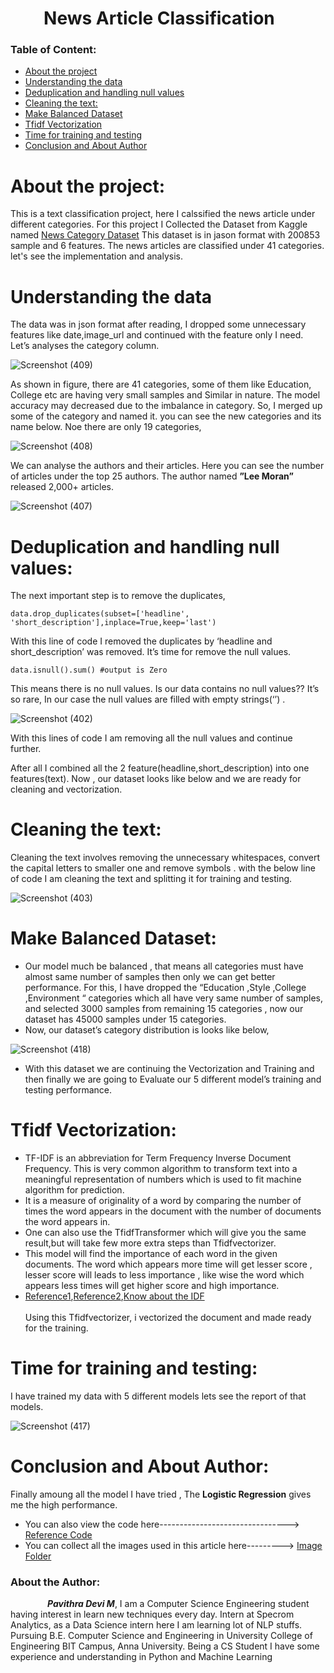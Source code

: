 # &nbsp;&nbsp;&nbsp;&nbsp;&nbsp;&nbsp;&nbsp;   News Article Classification
### Table of Content:
-	[About the project](#about-the-project) 
-	[Understanding the data](#understanding-the-data)
-	[Deduplication and handling null values](#deduplication-and-handling-null-values)
-	[Cleaning the text:](#cleaning-the-text) 
- [Make Balanced Dataset](#make-balanced-dataset)
-	[Tfidf Vectorization](#tfidf-vectorization)
-	[Time for training and testing](#time-for-training-and-testing)
- [Conclusion and About Author](#conclusion-and-about-author) 

# About the project:
This is a text classification project, here I calssified the news article under different categories. For this project I Collected the Dataset from Kaggle named [News Category Dataset](https://www.kaggle.com/rmisra/news-category-dataset)
This dataset is in jason format with 200853 sample and 6 features. The news articles are classified under 41 categories. let's see the implementation and analysis.

# Understanding the data
The data was in json format after reading, I dropped some unnecessary features like date,image_url and continued with the feature only I need.<br/>
Let’s analyses the category column.<br/>

![Screenshot (409)](https://user-images.githubusercontent.com/51699297/104182031-d34d7200-5435-11eb-8d8d-aca29b34bc94.png)

As shown in figure, there are 41 categories, some of them like Education, College etc are having very small samples and Similar in nature. The model accuracy may decreased due to the imbalance in category. So, I merged up some of the category and named it. you can see the new categories and its name below. Noe there are only 19 categories,<br/>

![Screenshot (408)](https://user-images.githubusercontent.com/51699297/104182037-d7798f80-5435-11eb-8aa5-e49e1dd1f751.png)

We can analyse the authors and their articles. Here you can see the number of articles under the top 25 authors. The author named  <b>”Lee Moran”</b>  released 2,000+ articles.<br/>

![Screenshot (407)](https://user-images.githubusercontent.com/51699297/104182043-d8aabc80-5435-11eb-8a56-2dce6d13a67b.png)

# Deduplication and handling null values:
The next important step is to remove the duplicates,<br/>
```
data.drop_duplicates(subset=['headline', 'short_description'],inplace=True,keep='last') 
```
With this line of code I removed the duplicates by ‘headline and short_description’ was removed. It’s time for remove the null values.<br/>
```
data.isnull().sum() #output is Zero
```
This means there is no null values. Is our data contains no null values?? It’s so rare, In our case the null values are filled with empty strings(‘’) .<br/>


![Screenshot (402)](https://user-images.githubusercontent.com/51699297/104180572-5b7e4800-5433-11eb-858c-396a81e4fd0d.png)


With this lines of code I am removing all the null values and continue further.<br/>

After all I combined all the 2 feature(headline,short_description)  into one features(text). Now , our dataset looks like below and we are ready for cleaning and vectorization.<br/>

# Cleaning the text:
Cleaning the text involves removing the unnecessary whitespaces, convert the  capital letters to smaller one and remove symbols . with the below line of code I am cleaning the text and splitting it for training and testing. <br/>

![Screenshot (403)](https://user-images.githubusercontent.com/51699297/104180597-633dec80-5433-11eb-9ed0-eef3aaa3ff2e.png)

# Make Balanced Dataset:
- Our model much be balanced , that means all categories must have almost same number of samples then only we can get better performance. For this, I have dropped the “Education ,Style ,College ,Environment “ categories which all have very same number of samples, and selected 3000 samples from remaining 15 categories , now our dataset  has 45000 samples under 15 categories. 
- Now, our dataset’s category distribution is looks like below,

![Screenshot (418)](https://user-images.githubusercontent.com/51699297/104292151-7956b600-54e2-11eb-85dc-7543e38aed26.png)

- With this dataset we are continuing the Vectorization and Training and then finally we are going to Evaluate our 5 different model’s training and testing performance. 

# Tfidf Vectorization:
- TF-IDF is an abbreviation for Term Frequency Inverse Document Frequency. This is very common algorithm to transform text into a meaningful representation of numbers which is used to fit machine algorithm for prediction.
- It is a measure of originality of a word by comparing the number of times the word appears in the document with the number of documents the word appears in.
- One can also use the TfidfTransformer which will give you the same result,but will take few more extra steps than Tfidfvectorizer.
- This model will find the importance of each word in the given documents. The word which appears more time will get lesser score , lesser score will leads to less importance , like wise the word which appears less times will get higher score and high importance.
 - [Reference1](https://medium.com/@cmukesh8688/tf-idf-vectorizer-scikit-learn-dbc0244a911a),[Reference2](https://kavita-ganesan.com/tfidftransformer-tfidfvectorizer-usage-differences/#.X_xudegzbIU),[Know about the IDF](https://kavita-ganesan.com/what-is-inverse-document-frequency/#.X_xuzugzbIU)
<br/><br/>
Using this Tfidfvectorizer, i vectorized the document and made ready for the training.

# Time for training and testing:
I have trained my data with 5 different models lets see the report of that models.<br/>

![Screenshot (417)](https://user-images.githubusercontent.com/51699297/104292221-9095a380-54e2-11eb-9d59-7128f868c44d.png)

# Conclusion and About Author:
 Finally amoung all the model I have tried , The <b> Logistic Regression</b> gives me the high performance.
 
 - You can also view the code here--------------------------------> [Reference Code]() 
 - You can collect all the images used in this article here---------> [Image Folder](https://github.com/pavi-ninjaac/Specrom_Analysis/tree/main/Internship_works/week2/article_images)
 
### About the Author:

&nbsp;&nbsp;&nbsp;&nbsp;&nbsp;&nbsp;&nbsp;&nbsp;&nbsp;&nbsp;&nbsp;&nbsp;&nbsp;&nbsp; <b><i>Pavithra Devi M</i></b>, I am a Computer Science Engineering student having interest in learn new techniques every day. Intern at Specrom Analytics, as a Data Science intern here I am learning lot of NLP stuffs. 
Pursuing B.E. Computer Science and Engineering in University College of Engineering BIT Campus, Anna University. Being a CS Student I have some experience and understanding in Python and Machine Learning



